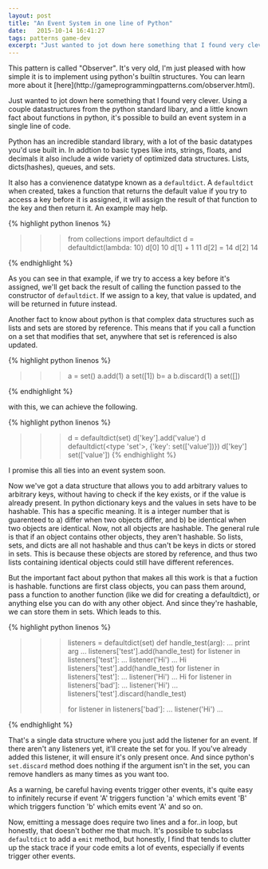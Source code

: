 ```yaml
---
layout: post
title: "An Event System in one line of Python"
date:   2015-10-14 16:41:27
tags: patterns game-dev
excerpt: "Just wanted to jot down here something that I found very clever.  Using a couple datastructures from the python standard libary, and a little known fact about functions in python, it's possible to build an event system in a single line of code."
---
```


<p class="aside" markdown="1">This pattern is called "Observer".  It's very old, I'm just pleased with how simple it is to implement using python's builtin structures.  You can learn more about it [here](http://gameprogrammingpatterns.com/observer.html).</p>

Just wanted to jot down here something that I found very clever.  Using a couple datastructures from the python standard libary, and a little known fact about functions in python, it's possible to build an event system in a single line of code.

Python has an incredible standard library, with a lot of the basic datatypes you'd use built in.  In addtion to basic types like ints, strings, floats, and decimals it also include a wide variety of optimized data structures.  Lists, dicts(hashes), queues, and sets.  

It also has a convienence datatype known as a `defaultdict`.  A `defaultdict` when created, takes a function that returns the default value if you try to access a key before it is assigned, it will assign the result of that function to the key and then return it.  An example may help.

{% highlight python linenos %}
>>> from collections import defaultdict
>>> d = defaultdict(lambda: 10)
>>> d[0]
10
>>> d[1] + 1
11
>>> d[2] = 14
>>> d[2]
14
>>>
{% endhighlight %}

As you can see in that example, if we try to access a key before it's assigned, we'll get back the result of calling the function passed to the constructor of `defaultdict`.  If we assign to a key, that value is updated, and will be returned in future instead.  

Another fact to know about python is that complex data structures such as lists and sets are stored by reference.  This means that if you call a function on a set that modifies that set, anywhere that set is referenced is also updated.

{% highlight python linenos %}
>>> a = set()
>>> a.add(1)
>>> a
set([1])
>>> b= a
>>> b.discard(1)
>>> a
set([])
>>>
{% endhighlight %}

with this, we can achieve the following.

{% highlight python linenos %}
>>> d = defaultdict(set)
>>> d['key'].add('value')
>>> d
defaultdict(<type 'set'>, {'key': set(['value'])})
>>> d['key']
set(['value'])
{% endhighlight %}

<p class="aside">
I promise this all ties into an event system soon.
</p>

Now we've got a data structure that allows you to add arbitrary values to arbitrary keys, without having to check if the key exists, or if the value is already present.  In python dictionary keys and the values in sets have to be hashable.  This has a specific meaning.  It is a integer number that is guarenteed to a) differ when two objects differ, and b) be identical when two objects are identical.  Now, not all objects are hashable.  The general rule is that if an object contains other objects, they aren't hashable.  So lists, sets, and dicts are all not hashable and thus can't be keys in dicts or stored in sets.  This is because these objects are stored by reference, and thus two lists containing identical objects could still have different references.  



But the important fact about python that makes all this work is that a fuction is hashable.  functions are first class objects, you can pass them around, pass a function to another function (like we did for creating a defaultdict), or anything else you can do with any other object.  And since they're hashable, we can store them in sets.  Which leads to this.

{% highlight python linenos %}
>>> listeners = defaultdict(set)
>>> def handle_test(arg):
...  print arg
...
>>> listeners['test'].add(handle_test)
>>> for listener in listeners['test']:
...  listener('Hi')
...
Hi
>>> listeners['test'].add(handle_test)
>>> for listener in listeners['test']:
...  listener('Hi')
...
Hi
>>> for listener in listeners['bad']:
...  listener('Hi')
...
>>> listeners['test'].discard(handle_test)
>>>
>>> for listener in listeners['bad']:
...  listener('Hi')
...
>>>
{% endhighlight %}

That's a single data structure where you just add the listener for an event.  If there aren't any listeners yet, it'll create the set for you.  If you've already added this listener, it will ensure it's only present once.  And since python's `set.discard` method does nothing if the argument isn't in the set, you can remove handlers as many times as you want too.  

<p class="aside">
As a warning, be careful having events trigger other events, it's quite easy to infinitely recurse if event 'A' triggers function 'a' which emits event 'B' which triggers function 'b' which emits event 'A' and so on.
</p>

Now, emitting a message does require two lines and a for..in loop, but honestly, that doesn't bother me that much.  It's possible to subclass `defaultdict` to add a `emit` method, but honestly, I find that tends to clutter up the stack trace if your code emits a lot of events, especially if events trigger other events.  
